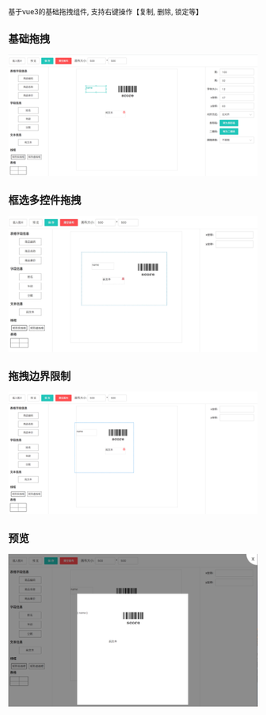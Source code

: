 <!--
 * @Description: 
 * @Autor: 江腾
 * @Date: 2021-01-21 11:42:00
 * @LastEditors: 江腾
 * @LastEditTime: 2021-01-21 11:47:47
 -->
基于vue3的基础拖拽组件, 支持右键操作【复制, 删除, 锁定等】 
 
## 基础拖拽
![image](https://raw.githubusercontent.com/nuaajiangteng/draggable-vue/master/src/images/1.png)

## 框选多控件拖拽
![image](https://raw.githubusercontent.com/nuaajiangteng/draggable-vue/master/src/images/2.png)

## 拖拽边界限制
![image](https://raw.githubusercontent.com/nuaajiangteng/draggable-vue/master/src/images/3.png)

## 预览
![image](https://raw.githubusercontent.com/nuaajiangteng/draggable-vue/master/src/images/4.png)
